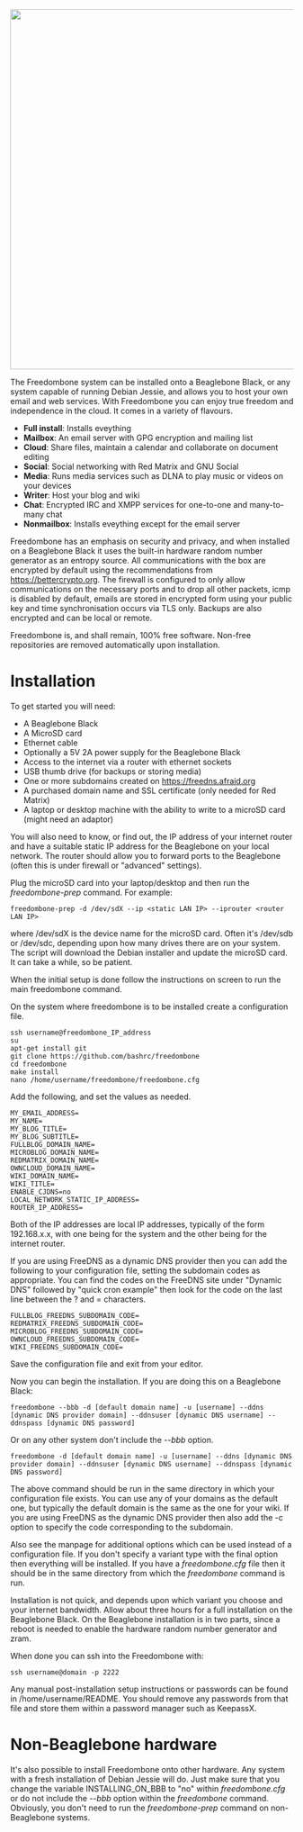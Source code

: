 <img src="https://github.com/bashrc/freedombone/blob/master/ads/freedombone_ad2.png?raw=true" width=640/>

The Freedombone system can be installed onto a Beaglebone Black, or any system capable of running Debian Jessie, and allows you to host your own email and web services. With Freedombone you can enjoy true freedom and independence in the cloud. It comes in a variety of flavours.

 - **Full install**: Installs eveything
 - **Mailbox**: An email server with GPG encryption and mailing list
 - **Cloud**: Share files, maintain a calendar and collaborate on document editing
 - **Social**: Social networking with Red Matrix and GNU Social
 - **Media**: Runs media services such as DLNA to play music or videos on your devices
 - **Writer**: Host your blog and wiki
 - **Chat**: Encrypted IRC and XMPP services for one-to-one and many-to-many chat
 - **Nonmailbox**: Installs eveything except for the email server

Freedombone has an emphasis on security and privacy, and when installed on a Beaglebone Black it uses the built-in hardware random number generator as an entropy source.  All communications with the box are encrypted by default using the recommendations from https://bettercrypto.org. The firewall is configured to only allow communications on the necessary ports and to drop all other packets, icmp is disabled by default, emails are stored in encrypted form using your public key and time synchronisation occurs via TLS only.  Backups are also encrypted and can be local or remote.

Freedombone is, and shall remain, 100% free software. Non-free repositories are removed automatically upon installation.

Installation
============
To get started you will need:

 - A Beaglebone Black
 - A MicroSD card
 - Ethernet cable
 - Optionally a 5V 2A power supply for the Beaglebone Black
 - Access to the internet via a router with ethernet sockets
 - USB thumb drive (for backups or storing media)
 - One or more subdomains created on https://freedns.afraid.org
 - A purchased domain name and SSL certificate (only needed for Red Matrix)
 - A laptop or desktop machine with the ability to write to a microSD card (might need an adaptor)

You will also need to know, or find out, the IP address of your internet router and have a suitable static IP address for the Beaglebone on your local network. The router should allow you to forward ports to the Beaglebone (often this is under firewall or "advanced" settings).

Plug the microSD card into your laptop/desktop and then run the *freedombone-prep* command. For example:

    freedombone-prep -d /dev/sdX --ip <static LAN IP> --iprouter <router LAN IP>

where /dev/sdX is the device name for the microSD card. Often it's /dev/sdb or /dev/sdc, depending upon how many drives there are on your system. The script will download the Debian installer and update the microSD card. It can take a while, so be patient.

When the initial setup is done follow the instructions on screen to run the main freedombone command.

On the system where freedombone is to be installed create a configuration file.

    ssh username@freedombone_IP_address
    su
    apt-get install git
    git clone https://github.com/bashrc/freedombone
    cd freedombone
    make install
    nano /home/username/freedombone/freedombone.cfg

Add the following, and set the values as needed.

    MY_EMAIL_ADDRESS=
    MY_NAME=
    MY_BLOG_TITLE=
    MY_BLOG_SUBTITLE=
    FULLBLOG_DOMAIN_NAME=
    MICROBLOG_DOMAIN_NAME=
    REDMATRIX_DOMAIN_NAME=
    OWNCLOUD_DOMAIN_NAME=
    WIKI_DOMAIN_NAME=
    WIKI_TITLE=
    ENABLE_CJDNS=no
    LOCAL_NETWORK_STATIC_IP_ADDRESS=
    ROUTER_IP_ADDRESS=

Both of the IP addresses are local IP addresses, typically of the form 192.168.x.x, with one being for the system and the other being for the internet router.

If you are using FreeDNS as a dynamic DNS provider then you can add the following to your configuration file, setting the subdomain codes as appropriate. You can find the codes on the FreeDNS site under "Dynamic DNS" followed by "quick cron example" then look for the code on the last line between the ? and = characters.

    FULLBLOG_FREEDNS_SUBDOMAIN_CODE=
    REDMATRIX_FREEDNS_SUBDOMAIN_CODE=
    MICROBLOG_FREEDNS_SUBDOMAIN_CODE=
    OWNCLOUD_FREEDNS_SUBDOMAIN_CODE=
    WIKI_FREEDNS_SUBDOMAIN_CODE=

Save the configuration file and exit from your editor.

Now you can begin the installation. If you are doing this on a Beaglebone Black:

    freedombone --bbb -d [default domain name] -u [username] --ddns [dynamic DNS provider domain] --ddnsuser [dynamic DNS username] --ddnspass [dynamic DNS password]

Or on any other system don't include the *--bbb* option.

    freedombone -d [default domain name] -u [username] --ddns [dynamic DNS provider domain] --ddnsuser [dynamic DNS username] --ddnspass [dynamic DNS password]

The above command should be run in the same directory in which your configuration file exists. You can use any of your domains as the default one, but typically the default domain is the same as the one for your wiki. If you are using FreeDNS as the dynamic DNS provider then also add the -c option to specify the code corresponding to the subdomain.

Also see the manpage for additional options which can be used instead of a configuration file. If you don't specify a variant type with the final option then everything will be installed. If you have a *freedombone.cfg* file then it should be in the same directory from which the *freedombone* command is run.

Installation is not quick, and depends upon which variant you choose and your internet bandwidth. Allow about three hours for a full installation on the Beaglebone Black. On the Beaglebone installation is in two parts, since a reboot is needed to enable the hardware random number generator and zram.

When done you can ssh into the Freedombone with:

    ssh username@domain -p 2222

Any manual post-installation setup instructions or passwords can be found in /home/username/README. You should remove any passwords from that file and store them within a password manager such as KeepassX.

Non-Beaglebone hardware
=======================
It's also possible to install Freedombone onto other hardware. Any system with a fresh installation of Debian Jessie will do. Just make sure that you change the variable INSTALLING_ON_BBB to "no" within *freedombone.cfg* or do not include the *--bbb* option within the *freedombone* command. Obviously, you don't need to run the *freedombone-prep* command on non-Beaglebone systems.
